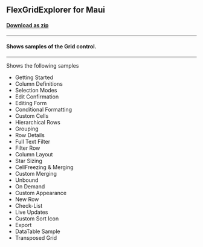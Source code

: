 ## FlexGridExplorer for Maui
#### [Download as zip](https://grapecity.github.io/DownGit/#/home?url=https://github.com/GrapeCity/ComponentOne-MAUI-Samples/tree/master/NET_9/MAUI/Grid/FlexGridExplorer)
____
#### Shows samples of the Grid control.
____
Shows the following samples


* Getting Started
* Column Definitions
* Selection Modes
* Edit Confirmation
* Editing Form
* Conditional Formatting
* Custom Cells
* Hierarchical Rows
* Grouping
* Row Details
* Full Text Filter
* Filter Row
* Column Layout
* Star Sizing
* CellFreezing & Merging
* Custom Merging
* Unbound
* On Demand
* Custom Appearance
* New Row
* Check-List
* Live Updates
* Custom Sort Icon
* Export
* DataTable Sample
* Transposed Grid
